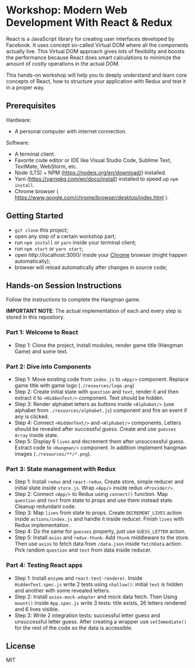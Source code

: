 # Workshop: Modern Web Development With React & Redux
React is a JavaScript library for creating user interfaces developed by Facebook. It uses concept so-called Virtual DOM where all the components actually live. This Virtual DOM approach gives lots of flexibility and boosts the performance because React does smart calculations to minimize the amount of costly operations in the actual DOM.

This hands-on workshop will help you to deeply understand and learn core concepts of React, how to structure your application with Redux and test it in a proper way.

## Prerequisites
Hardware:
- A personal computer with internet connection.

Software:
- A terminal client.
- Favorite code editor or IDE like Visual Studio Code, Sublime Text, TextMate, WebStorm, etc.
- Node (LTS) + NPM (https://nodejs.org/en/download/) installed.
- Yarn (https://yarnpkg.com/en/docs/install) installed to speed up `npm install`.
- Chrome browser ( https://www.google.com/chrome/browser/desktop/index.html ).

## Getting Started
- `git clone` this project;
- open any step of a certain workshop part;
- run `npm install` or `yarn` inside your terminal client;
- run `npm start` or `yarn start`;
- open http://localhost:3000/ inside your [Chrome](https://www.google.com/chrome/browser/desktop/index.html) browser (might happen automatically);
- browser will reload automatically after changes in source code;

## Hands-on Session Instructions
Follow the instructions to complete the Hangman game. 

__IMPORTANT NOTE__: The actual implementation of each and every step is stored in this repository.

### Part 1: Welcome to React
- Step 1: Clone the project, install modules, render game title (Hangman Game) and some text.

### Part 2: Dive into Components
- Step 1: Move existing code from `index.js` to `<App/>` component. Replace game title with game logo (`./resources/logo.png`)
- Step 2: Create initial state with `question` and `text`, render it and then extract it to `<HiddenText/>` component. Text should be hidden.
- Step 3: Render alphabet letters as buttons inside `<Alphabet/>` (use alphabet from `./resources/alphabet.js`) component and fire an event if any is clicked.
- Step 4: Connect `<HiddenText/>` and `<Alphabet/>` components. Letters should be revealed after successful guess. Create and use `guesses` `Array` inside state.
- Step 5: Display 6 `lives` and decrement them after unsuccessful guess. Extract code to `<Hangman/>` component. In addition implement hangman images (`./resources/**/*.png`).

### Part 3: State management with Redux
- Step 1: Install `redux` and `react-redux`. Create store, simple reducer and initial state inside `store.js`. Wrap `<App/>` inside redux `<Provider/>`.
- Step 2: Connect `<App/>` to Redux using `connect()` function. Map `question` and `text` from state to props and use them instead state. Cleanup redundant code.
- Step 3: Map `lives` from state to props. Create `DECREMENT_LIVES` action inside `actions/index.js` and handle it inside reducer. Finish `lives` with Redux implementation.
- Step 4: Do the same for `guesses` property, just use `GUESS_LETTER` action.
- Step 5: Install `axios` and `redux-thunk`. Add `thunk` middleware to the store. Then use `axios` to fetch data from `/data.json` inside `fetchData` action. Pick random `question` and `text` from data inside reducer.

### Part 4: Testing React apps
- Step 1: Install `enzyme` and `react-test-renderer`. Inside `HiddenText.spec.js` write 2 tests using `shallow()`: initial `text` is hidden and another with some revealed letters.
- Step 2: Install `axios-mock-adapter` and mock data fetch. Then Using `mount()` inside `App.spec.js` write 3 tests: title exists, 26 letters rendered and 6 lives visible.
- Step 3: Write 2 integration tests: successful letter guess and unsuccessful letter guess. After creating a wrapper use `setImmediate()` for the rest of the code so the data is accessible.

## License
MIT
